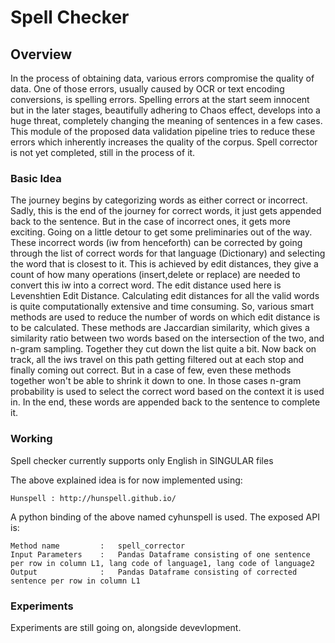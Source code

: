 # Spell Checker

## Overview

In the process of obtaining data, various errors compromise the quality of data. One of those errors, usually caused by OCR or text encoding conversions, is spelling errors. Spelling errors at the start seem innocent but in the later stages, beautifully adhering to Chaos effect, develops into a huge threat, completely changing the meaning of sentences in a few cases. This module of the proposed data validation pipeline tries to reduce these errors which inherently increases the quality of the corpus. Spell corrector is not yet completed, still in the process of it.

###  Basic Idea

The journey begins by categorizing words as either correct or incorrect. Sadly, this is the end of the journey for correct words, it just gets appended back to the sentence. But in the case of incorrect ones, it gets more exciting. Going on a little detour to get some preliminaries out of the way. These incorrect words (iw from henceforth) can be corrected by going through the list of correct words for that language (Dictionary) and selecting the word that is closest to it. This is achieved by edit distances, they give a count of how many operations (insert,delete or replace) are needed to convert this iw into a correct word. The edit distance used here is Levenshtien Edit Distance. Calculating edit distances for all the valid words is quite computationally extensive and time consuming. So, various smart methods are used to reduce the number of words on which edit distance is to be calculated. These methods are Jaccardian similarity, which gives a similarity ratio between two words based on the intersection of the two, and n-gram sampling. Together they cut down the list quite a bit. Now back on track, all the iws travel on this path getting filtered out at each stop and finally coming out correct. But in a case of few, even these methods together won't be able to shrink it down to one. In those cases n-gram probability is used to select the correct word based on the context it is used in. In the end, these words are appended back to the sentence to complete it.

### Working
<div class="text-red mb-2">
Spell checker currently supports only English in SINGULAR files
</div>

The above explained idea is for now implemented using:

    Hunspell : http://hunspell.github.io/

A python binding of the above named cyhunspell is used. The exposed API is:

    Method name         :   spell_corrector
    Input Parameters    :   Pandas Dataframe consisting of one sentence per row in column L1, lang code of language1, lang code of language2
    Output              :   Pandas Dataframe consisting of corrected sentence per row in column L1 

### Experiments

Experiments are still going on, alongside devevlopment.